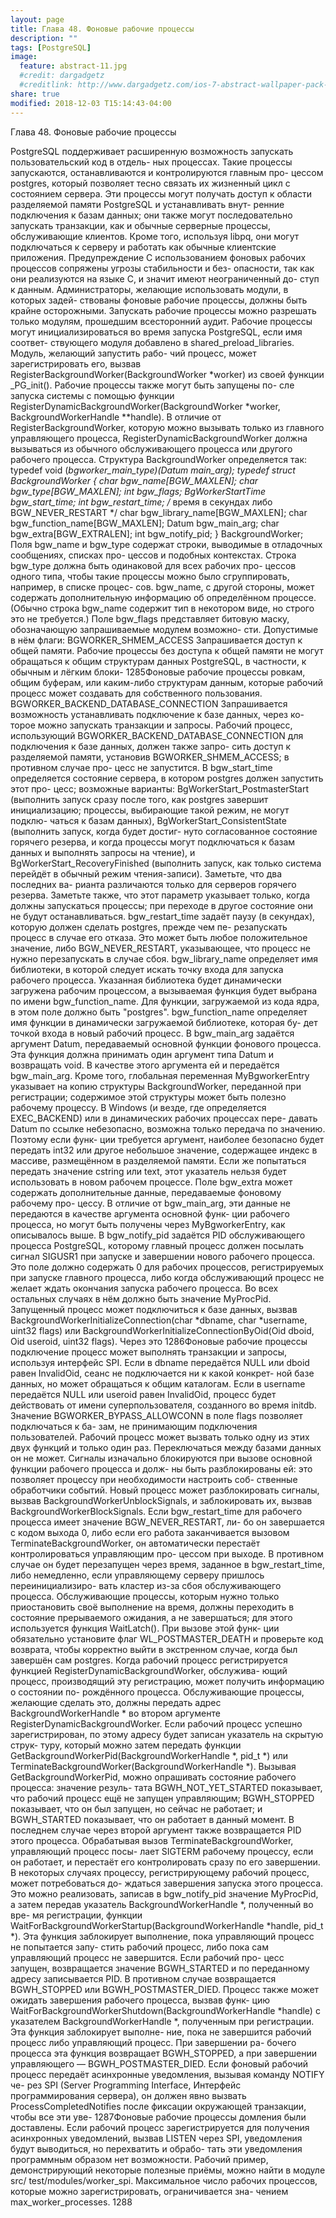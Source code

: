 ```yaml
---
layout: page
title: Глава 48. Фоновые рабочие процессы
description: ""
tags: [PostgreSQL]
image:
  feature: abstract-11.jpg
  #credit: dargadgetz
  #creditlink: http://www.dargadgetz.com/ios-7-abstract-wallpaper-pack-for-iphone-5-and-ipod-touch-retina/
share: true
modified: 2018-12-03 T15:14:43-04:00
---
```


Глава 48. Фоновые рабочие процессы

PostgreSQL поддерживает расширенную возможность запускать пользовательский код в отдель-
ных процессах. Такие процессы запускаются, останавливаются и контролируются главным про-
цессом postgres, который позволяет тесно связать их жизненный цикл с состоянием сервера. Эти
процессы могут получать доступ к области разделяемой памяти PostgreSQL и устанавливать внут-
ренние подключения к базам данных; они также могут последовательно запускать транзакции,
как и обычные серверные процессы, обслуживающие клиентов. Кроме того, используя libpq, они
могут подключаться к серверу и работать как обычные клиентские приложения.
Предупреждение
С использованием фоновых рабочих процессов сопряжены угрозы стабильности и без-
опасности, так как они реализуются на языке C, и значит имеют неограниченный до-
ступ к данным. Администраторы, желающие использовать модули, в которых задей-
ствованы фоновые рабочие процессы, должны быть крайне осторожными. Запускать
рабочие процессы можно разрешать только модулям, прошедшим всесторонний аудит.
Рабочие процессы могут инициализироваться во время запуска PostgreSQL, если имя соответ-
ствующего модуля добавлено в shared_preload_libraries. Модуль, желающий запустить рабо-
чий процесс, может зарегистрировать его, вызвав RegisterBackgroundWorker(BackgroundWorker
*worker) из своей функции _PG_init(). Рабочие процессы также могут быть запущены по-
сле запуска системы с помощью функции RegisterDynamicBackgroundWorker(BackgroundWorker
*worker, BackgroundWorkerHandle **handle). В отличие от RegisterBackgroundWorker, которую
можно вызывать только из главного управляющего процесса, RegisterDynamicBackgroundWorker
должна вызываться из обычного обслуживающего процесса или другого рабочего процесса.
Структура BackgroundWorker определяется так:
typedef void (*bgworker_main_type)(Datum main_arg);
typedef struct BackgroundWorker
{
char
bgw_name[BGW_MAXLEN];
char
bgw_type[BGW_MAXLEN];
int
bgw_flags;
BgWorkerStartTime bgw_start_time;
int
bgw_restart_time;
/* время в секундах либо BGW_NEVER_RESTART */
char
bgw_library_name[BGW_MAXLEN];
char
bgw_function_name[BGW_MAXLEN];
Datum
bgw_main_arg;
char
bgw_extra[BGW_EXTRALEN];
int
bgw_notify_pid;
} BackgroundWorker;
Поля bgw_name и bgw_type содержат строки, выводимые в отладочных сообщениях, списках про-
цессов и подобных контекстах. Строка bgw_type должна быть одинаковой для всех рабочих про-
цессов одного типа, чтобы такие процессы можно было сгруппировать, например, в списке процес-
сов. bgw_name, с другой стороны, может содержать дополнительную информацию об определённом
процессе. (Обычно строка bgw_name содержит тип в некотором виде, но строго это не требуется.)
Поле bgw_flags представляет битовую маску, обозначающую запрашиваемые модулем возможно-
сти. Допустимые в нём флаги:
BGWORKER_SHMEM_ACCESS
Запрашивается доступ к общей памяти. Рабочие процессы без доступа к общей памяти не могут
обращаться к общим структурам данных PostgreSQL, в частности, к обычным и лёгким блоки-
1285Фоновые рабочие процессы
ровкам, общим буферам, или каким-либо структурам данным, которые рабочий процесс может
создавать для собственного пользования.
BGWORKER_BACKEND_DATABASE_CONNECTION
Запрашивается возможность устанавливать подключение к базе данных, через ко-
торое можно запускать транзакции и запросы. Рабочий процесс, использующий
BGWORKER_BACKEND_DATABASE_CONNECTION для подключения к базе данных, должен также запро-
сить доступ к разделяемой памяти, установив BGWORKER_SHMEM_ACCESS; в противном случае про-
цесс не запустится.
В bgw_start_time определяется состояние сервера, в котором postgres должен запустить этот про-
цесс; возможные варианты: BgWorkerStart_PostmasterStart (выполнить запуск сразу после того,
как postgres завершит инициализацию; процессы, выбирающие такой режим, не могут подклю-
чаться к базам данных), BgWorkerStart_ConsistentState (выполнить запуск, когда будет достиг-
нуто согласованное состояние горячего резерва, и когда процессы могут подключаться к базам
данных и выполнять запросы на чтение), и BgWorkerStart_RecoveryFinished (выполнить запуск,
как только система перейдёт в обычный режим чтения-записи). Заметьте, что два последних ва-
рианта различаются только для серверов горячего резерва. Заметьте также, что этот параметр
указывает только, когда должны запускаться процессы; при переходе в другое состояние они не
будут останавливаться.
bgw_restart_time задаёт паузу (в секундах), которую должен сделать postgres, прежде чем пе-
резапускать процесс в случае его отказа. Это может быть любое положительное значение, либо
BGW_NEVER_RESTART, указывающее, что процесс не нужно перезапускать в случае сбоя.
bgw_library_name определяет имя библиотеки, в которой следует искать точку входа для запуска
рабочего процесса. Указанная библиотека будет динамически загружена рабочим процессом, а
вызываемая функция будет выбрана по имени bgw_function_name. Для функции, загружаемой из
кода ядра, в этом поле должно быть "postgres".
bgw_function_name определяет имя функции в динамически загружаемой библиотеке, которая бу-
дет точкой входа в новый рабочий процесс.
В bgw_main_arg задаётся аргумент Datum, передаваемый основной функции фонового процесса.
Эта функция должна принимать один аргумент типа Datum и возвращать void. В качестве этого
аргумента ей и передаётся bgw_main_arg. Кроме того, глобальная переменная MyBgworkerEntry
указывает на копию структуры BackgroundWorker, переданной при регистрации; содержимое этой
структуры может быть полезно рабочему процессу.
В Windows (и везде, где определяется EXEC_BACKEND) или в динамических рабочих процессах пере-
давать Datum по ссылке небезопасно, возможна только передача по значению. Поэтому если функ-
ции требуется аргумент, наиболее безопасно будет передать int32 или другое небольшое значение,
содержащее индекс в массиве, размещённом в разделяемой памяти. Если же попытаться передать
значение cstring или text, этот указатель нельзя будет использовать в новом рабочем процессе.
Поле bgw_extra может содержать дополнительные данные, передаваемые фоновому рабочему про-
цессу. В отличие от bgw_main_arg, эти данные не передаются в качестве аргумента основной функ-
ции рабочего процесса, но могут быть получены через MyBgworkerEntry, как описывалось выше.
В bgw_notify_pid задаётся PID обслуживающего процесса PostgreSQL, которому главный процесс
должен посылать сигнал SIGUSR1 при запуске и завершении нового рабочего процесса. Это поле
должно содержать 0 для рабочих процессов, регистрируемых при запуске главного процесса, либо
когда обслуживающий процесс не желает ждать окончания запуска рабочего процесса. Во всех
остальных случаях в нём должно быть значение MyProcPid.
Запущенный
процесс
может
подключиться
к
базе
данных,
вызвав
BackgroundWorkerInitializeConnection(char *dbname, char *username, uint32 flags) или
BackgroundWorkerInitializeConnectionByOid(Oid dboid, Oid useroid, uint32 flags). Через это
1286Фоновые рабочие процессы
подключение процесс может выполнять транзакции и запросы, используя интерфейс SPI. Если в
dbname передаётся NULL или dboid равен InvalidOid, сеанс не подключается ни к какой конкрет-
ной базе данных, но может обращаться к общим каталогам. Если в username передаётся NULL или
useroid равен InvalidOid, процесс будет действовать от имени суперпользователя, созданного во
время initdb. Значение BGWORKER_BYPASS_ALLOWCONN в поле flags позволяет подключаться к ба-
зам, не принимающим подключения пользователей. Рабочий процесс может вызвать только одну
из этих двух функций и только один раз. Переключаться между базами данных он не может.
Сигналы изначально блокируются при вызове основной функции рабочего процесса и долж-
ны быть разблокированы ей: это позволяет процессу при необходимости настроить соб-
ственные обработчики событий. Новый процесс может разблокировать сигналы, вызвав
BackgroundWorkerUnblockSignals, и заблокировать их, вызвав BackgroundWorkerBlockSignals.
Если bgw_restart_time для рабочего процесса имеет значение BGW_NEVER_RESTART, ли-
бо он завершается с кодом выхода 0, либо если его работа заканчивается вызовом
TerminateBackgroundWorker, он автоматически перестаёт контролироваться управляющим про-
цессом при выходе. В противном случае он будет перезапущен через время, заданное в
bgw_restart_time, либо немедленно, если управляющему серверу пришлось переинициализиро-
вать кластер из-за сбоя обслуживающего процесса. Обслуживающие процессы, которым нужно
только приостановить своё выполнение на время, должны переходить в состояние прерываемого
ожидания, а не завершаться; для этого используется функция WaitLatch(). При вызове этой функ-
ции обязательно установите флаг WL_POSTMASTER_DEATH и проверьте код возврата, чтобы корректно
выйти в экстренном случае, когда был завершён сам postgres.
Когда рабочий процесс регистрируется функцией RegisterDynamicBackgroundWorker, обслужива-
ющий процесс, производящий эту регистрацию, может получить информацию о состоянии по-
рождённого процесса. Обслуживающие процессы, желающие сделать это, должны передать адрес
BackgroundWorkerHandle * во втором аргументе RegisterDynamicBackgroundWorker. Если рабочий
процесс успешно зарегистрирован, по этому адресу будет записан указатель на скрытую струк-
туру, который можно затем передать функции GetBackgroundWorkerPid(BackgroundWorkerHandle
*,
pid_t
*) или TerminateBackgroundWorker(BackgroundWorkerHandle
*). Вызывая
GetBackgroundWorkerPid, можно опрашивать состояние рабочего процесса: значение резуль-
тата BGWH_NOT_YET_STARTED показывает, что рабочий процесс ещё не запущен управляющим;
BGWH_STOPPED показывает, что он был запущен, но сейчас не работает; и BGWH_STARTED показывает,
что он работает в данный момент. В последнем случае через второй аргумент также возвращается
PID этого процесса. Обрабатывая вызов TerminateBackgroundWorker, управляющий процесс посы-
лает SIGTERM рабочему процессу, если он работает, и перестаёт его контролировать сразу по его
завершении.
В некоторых случаях процессу, регистрирующему рабочий процесс, может потребоваться до-
ждаться завершения запуска этого процесса. Это можно реализовать, записав в bgw_notify_pid
значение MyProcPid, а затем передав указатель BackgroundWorkerHandle *, полученный во вре-
мя регистрации, функции WaitForBackgroundWorkerStartup(BackgroundWorkerHandle *handle,
pid_t *). Эта функция заблокирует выполнение, пока управляющий процесс не попытается запу-
стить рабочий процесс, либо пока сам управляющий процесс не завершится. Если рабочий про-
цесс запущен, возвращается значение BGWH_STARTED и по переданному адресу записывается PID.
В противном случае возвращается BGWH_STOPPED или BGWH_POSTMASTER_DIED.
Процесс
также
может
ожидать
завершения
рабочего
процесса,
вызвав
функ-
цию WaitForBackgroundWorkerShutdown(BackgroundWorkerHandle
*handle) с указателем
BackgroundWorkerHandle *, полученным при регистрации. Эта функция заблокирует выполне-
ние, пока не завершится рабочий процесс либо управляющий процесс. При завершении ра-
бочего процесса эта функция возвращает BGWH_STOPPED, а при завершении управляющего —
BGWH_POSTMASTER_DIED.
Если фоновый рабочий процесс передаёт асинхронные уведомления, вызывая команду NOTIFY че-
рез SPI (Server Programming Interface, Интерфейс программирования сервера), он должен явно
вызвать ProcessCompletedNotifies после фиксации окружающей транзакции, чтобы все эти уве-
1287Фоновые рабочие процессы
домления были доставлены. Если рабочий процесс зарегистрируется для получения асинхронных
уведомлений, вызвав LISTEN через SPI, уведомления будут выводиться, но перехватить и обрабо-
тать эти уведомления программным образом нет возможности.
Рабочий пример, демонстрирующий некоторые полезные приёмы, можно найти в модуле src/
test/modules/worker_spi.
Максимальное число рабочих процессов, которые можно зарегистрировать, ограничивается зна-
чением max_worker_processes.
1288
